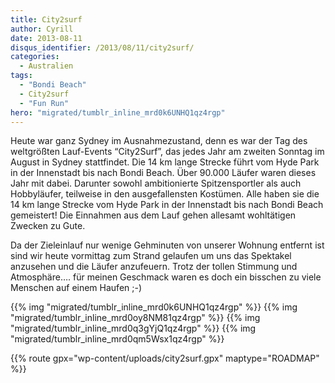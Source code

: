 ```yaml
---
title: City2surf
author: Cyrill
date: 2013-08-11
disqus_identifier: /2013/08/11/city2surf/
categories:
  - Australien
tags:
  - "Bondi Beach"
  - City2surf
  - "Fun Run"
hero: "migrated/tumblr_inline_mrd0k6UNHQ1qz4rgp"
---
```


Heute war ganz Sydney im Ausnahmezustand, denn es war der Tag des weltgrößten Lauf-Events “City2Surf”, das jedes Jahr am zweiten Sonntag im August in
Sydney stattfindet.<!--more--> Die 14 km lange Strecke führt vom Hyde Park in der Innenstadt bis nach Bondi Beach. Über 90.000 Läufer waren dieses Jahr mit
dabei.
Darunter sowohl ambitionierte Spitzensportler als auch Hobbyläufer, teilweise in den ausgefallensten Kostümen. Alle haben sie die 14 km lange Strecke
vom Hyde Park in der Innenstadt bis nach Bondi Beach gemeistert! Die Einnahmen aus dem Lauf gehen allesamt wohltätigen Zwecken zu Gute.

Da der Zieleinlauf nur wenige Gehminuten von unserer Wohnung entfernt ist sind wir heute vormittag zum Strand gelaufen um uns das Spektakel anzusehen
und die Läufer anzufeuern. Trotz der tollen Stimmung und Atmosphäre…. für meinen Geschmack waren es doch ein bisschen zu viele Menschen auf einem
Haufen ;-)

{{% img "migrated/tumblr_inline_mrd0k6UNHQ1qz4rgp" %}}
{{% img "migrated/tumblr_inline_mrd0oy8NM81qz4rgp" %}}
{{% img "migrated/tumblr_inline_mrd0q3gYjQ1qz4rgp" %}}
{{% img "migrated/tumblr_inline_mrd0qm5Wsx1qz4rgp" %}}

{{% route gpx="wp-content/uploads/city2surf.gpx" maptype="ROADMAP" %}}
